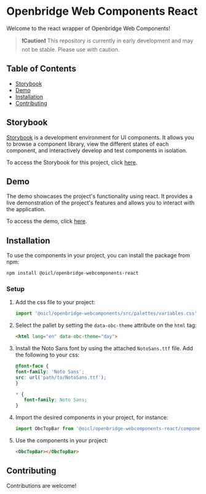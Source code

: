 # Openbridge Web Components React

Welcome to the react wrapper of  Openbridge Web Components! 


> **❗Caution❗** This repository is currently in early development and may not be stable. Please use with caution.

## Table of Contents

- [Storybook](#storybook)
- [Demo](#demo)
- [Installation](#installation)
- [Contributing](#contributing)

## Storybook

[Storybook](https://storybook.js.org/) is a development environment for UI components. It allows you to browse a component library, view the different states of each component, and interactively develop and test components in isolation.

To access the Storybook for this project, click [here](https://openbridge-storybook.web.app).

## Demo

The demo showcases the project's functionality using react. It provides a live demonstration of the project's features and allows you to interact with the application.

To access the demo, click [here](https://openbridge-demo.web.app/).

## Installation
To use the components in your project, you can install the package from npm:

```bash
npm install @oicl/openbridge-webcomponents-react
```

### Setup
1. Add the css file to your project:
   ```javascript
   import '@oicl/openbridge-webcomponents/src/palettes/variables.css'
   ```
2. Select the pallet by setting the `data-obc-theme` attribute on the `html` tag:
   ```html
   <html lang="en" data-obc-theme="day">
   ```
3. Install the Noto Sans font by using the attached `NotoSans.ttf` file. Add the following to your css:
   ```css
   @font-face {
   font-family: 'Noto Sans';
   src: url('path/to/NotoSans.ttf');
   }

   * {
      font-family: Noto Sans;
   }
   ```
4. Import the desired components in your project, for instance:
   ```javascript
   import ObcTopBar from '@oicl/openbridge-webcomponents-react/components/top-bar/ObcTopBar'
   ```

5. Use the components in your project:
   ```html
   <ObcTopBar></ObcTopBar>
   ```

## Contributing

Contributions are welcome!

